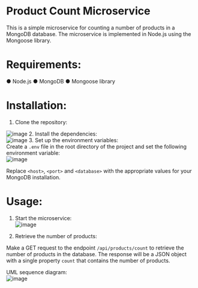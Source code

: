 # Product Count Microservice


This is a simple microservice for counting a number of products in a MongoDB database. The microservice is implemented in Node.js using the Mongoose library. 

# Requirements: 

●	Node.js
●	MongoDB
●	Mongoose library

# Installation: 

1.	Clone the repository: <br>

![image](https://user-images.githubusercontent.com/71670898/218364979-246d7ad8-36fc-49ac-88c9-2cbed6a0c923.png)
2.	Install the dependencies: <br>
![image](https://user-images.githubusercontent.com/71670898/218365021-8943284b-b07d-4090-8c76-7ce5ad1b5221.png)
3.	Set up the environment variables:<br>
Create a `.env` file in the root directory of the project and set the following environment variable: <br>
![image](https://user-images.githubusercontent.com/71670898/218365059-b057d92a-478c-4387-b2c2-e4469af48b02.png)

Replace `<host>`, `<port>` and `<database>` with the appropriate values for your MongoDB installation. <br>

# Usage: 

1.	Start the microservice: <br>
![image](https://user-images.githubusercontent.com/71670898/218365088-cc7d1dd7-312b-48d6-bdd9-e7ce052f3fe9.png)

2.	Retrieve the number of products: <br>

Make a GET request to the endpoint `/api/products/count`  to retrieve the number of products in the database. The response will be a JSON object with a single property `count` that contains the number of products. 

UML sequence diagram: <br>
![image](https://user-images.githubusercontent.com/71670898/218365147-31cde2ed-25b4-4125-bfa2-ac0476da01ad.png)

